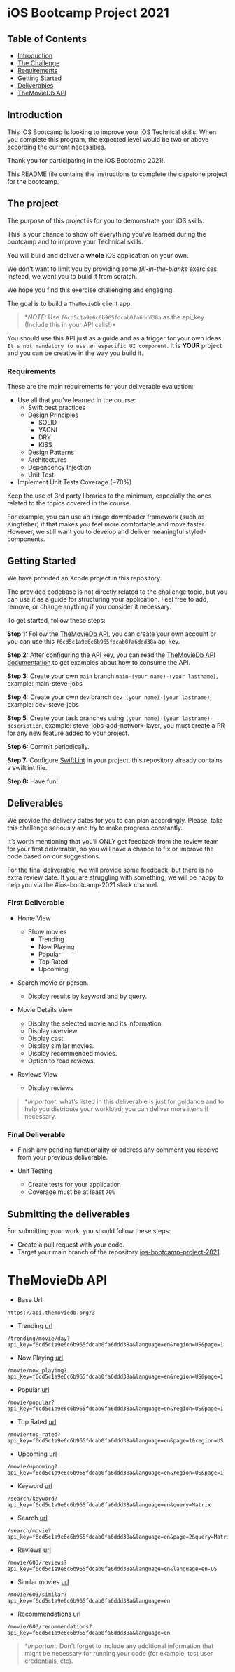 # iOS Bootcamp Project 2021

## Table of Contents

* [Introduction](#introduction)
* [The Challenge](#the-challenge)
* [Requirements](#requirements)
* [Getting Started](#getting-started)
* [Deliverables](#deliverables)
* [TheMovieDb API](#themoviedb-api)

## Introduction

This iOS Bootcamp is looking to improve your iOS Technical skills. 
When you complete this program, the expected level would be two or above according the current necessities.

Thank you for participating in the iOS Bootcamp 2021!.

This README file contains the instructions to complete the capstone project for the bootcamp.

## The project

The purpose of this project is for you to demonstrate your iOS skills.

This is your chance to show off everything you've learned during the bootcamp and to improve your Technical skills.

You will build and deliver a **whole** iOS application on your own.

We don't want to limit you by providing some *fill-in-the-blanks* exercises. Instead, we want you to build it from scratch. 

We hope you find this exercise challenging and engaging.

The goal is to build a `TheMovieDb` client app.

> \*_NOTE:_ Use `f6cd5c1a9e6c6b965fdcab0fa6ddd38a` as the api_key (Include this in your API calls!)\*

You should use this API just as a guide and as a trigger for your own ideas.
`It's not mandatory to use an especific UI component`. 
It is **YOUR** project and you can be creative in the way you build it.

### Requirements

These are the main requirements for your deliverable evaluation:

- Use all that you've learned in the course:
  - Swift best practices
  - Design Principles
    - SOLID
    - YAGNI
    - DRY
    - KISS
  - Design Patterns
  - Architectures
  - Dependency Injection
  - Unit Test
- Implement Unit Tests Coverage (~70%)

Keep the use of 3rd party libraries to the minimum, especially the ones related to the topics covered in the course.

For example, you can use an image downloader framework (such as Kingfisher) if that makes you feel more comfortable and move faster. However, we still want you to develop and deliver meaningful styled-components.

## Getting Started

We have provided an Xcode project in this repository.

The provided codebase is not directly related to the challenge topic, but you can use it as a guide for structuring your application. Feel free to add, remove, or change anything if you consider it necessary.

To get started, follow these steps:

**Step 1:** Follow the [TheMovieDb API](
https://developers.themoviedb.org/3/getting-started/introduction), you can create your own account or you can use this `f6cd5c1a9e6c6b965fdcab0fa6ddd38a` api key.

**Step 2:** After configuring the API key, you can read the [TheMovieDb API documentation](https://www.themoviedb.org/documentation/api) to get examples about how to consume the API.

**Step 3:** Create your own `main` branch `main-(your name)-(your lastname)`, example: main-steve-jobs

**Step 4:** Create your own `dev` branch `dev-(your name)-(your lastname)`,
example: dev-steve-jobs

**Step 5:** Create your task branches using `(your name)-(your lastname)-description`, example: steve-jobs-add-network-layer, you must create a PR for any new feature added to your project.

**Step 6:** Commit periodically.

**Step 7:** Configure [SwiftLint](https://github.com/realm/SwiftLint) in your project, this repository already contains a swiftlint file.

**Step 8:** Have fun!

## Deliverables

We provide the delivery dates for you to can plan accordingly. Please, take this challenge seriously and try to make progress constantly.

It’s worth mentioning that you’ll ONLY get feedback from the review team for your first deliverable, so you will have a chance to fix or improve the code based on our suggestions.

For the final deliverable, we will provide some feedback, but there is no extra review date. If you are struggling with something, we will be happy to help you via the #ios-bootcamp-2021 slack channel.

### First Deliverable 

- Home View
 
  - Show movies
     - Trending
      - Now Playing
      - Popular
      - Top Rated 
      - Upcoming

- Search movie or person.
  
  -  Display results by keyword and by query.

- Movie Details View

  - Display the selected movie and its information.
  - Display overview.
  - Display cast.
  - Display similar movies.
  - Display recommended movies.
  - Option to read reviews.

- Reviews View
  - Display reviews

> \*_Important:_ what’s listed in this deliverable is just for guidance and to help you distribute your workload; you can deliver more items if necessary.

### Final Deliverable 

- Finish any pending functionality or address any comment you receive from your previous deliverable.

- Unit Testing
  - Create tests for your application
  - Coverage must be at least `70%`

## Submitting the deliverables

For submitting your work, you should follow these steps:

- Create a pull request with your code. 
- Target your main branch of the repository [ios-bootcamp-project-2021](https://github.com/wizelineacademy/ios-bootcamp-project-2021).


# TheMovieDb API

- Base Url:

```
https://api.themoviedb.org/3
```

- Trending [url](https://api.themoviedb.org/3/trending/movie/day?api_key=f6cd5c1a9e6c6b965fdcab0fa6ddd38a&language=en&region=US&page=1)

```
/trending/movie/day?api_key=f6cd5c1a9e6c6b965fdcab0fa6ddd38a&language=en&region=US&page=1
```

- Now Playing [url](https://api.themoviedb.org/3/movie/now_playing?api_key=f6cd5c1a9e6c6b965fdcab0fa6ddd38a&language=en&region=US&page=1)
```
/movie/now_playing?api_key=f6cd5c1a9e6c6b965fdcab0fa6ddd38a&language=en&region=US&page=1
```

- Popular [url](https://api.themoviedb.org/3/movie/popular?api_key=f6cd5c1a9e6c6b965fdcab0fa6ddd38a&language=en&region=US&page=1)
```
/movie/popular?api_key=f6cd5c1a9e6c6b965fdcab0fa6ddd38a&language=en&region=US&page=1
```

- Top Rated [url](https://api.themoviedb.org/3/movie/top_rated?api_key=f6cd5c1a9e6c6b965fdcab0fa6ddd38a&language=en&page=1&region=US)
```
/movie/top_rated?api_key=f6cd5c1a9e6c6b965fdcab0fa6ddd38a&language=en&page=1&region=US
```

- Upcoming [url](https://api.themoviedb.org/3/movie/upcoming?api_key=f6cd5c1a9e6c6b965fdcab0fa6ddd38a&language=en&region=US&page=1)
```
/movie/upcoming?api_key=f6cd5c1a9e6c6b965fdcab0fa6ddd38a&language=en&region=US&page=1
```

- Keyword [url](https://api.themoviedb.org/3/search/keyword?api_key=f6cd5c1a9e6c6b965fdcab0fa6ddd38a&language=en&query=Matrix)
```
/search/keyword?api_key=f6cd5c1a9e6c6b965fdcab0fa6ddd38a&language=en&query=Matrix
```

- Search [url](https://api.themoviedb.org/3/search/movie?api_key=f6cd5c1a9e6c6b965fdcab0fa6ddd38a&language=en&page=2&query=Matrix%20)
```
/search/movie?api_key=f6cd5c1a9e6c6b965fdcab0fa6ddd38a&language=en&page=2&query=Matrix%20
```

- Reviews [url](https://api.themoviedb.org/3/movie/603/reviews?api_key=f6cd5c1a9e6c6b965fdcab0fa6ddd38a&language=en&language=en-US)
```
/movie/603/reviews?api_key=f6cd5c1a9e6c6b965fdcab0fa6ddd38a&language=en&language=en-US
```

- Similar movies [url](https://api.themoviedb.org/3/movie/603/similar?api_key=f6cd5c1a9e6c6b965fdcab0fa6ddd38a&language=en)
```
/movie/603/similar?api_key=f6cd5c1a9e6c6b965fdcab0fa6ddd38a&language=en
```

- Recommendations [url](https://api.themoviedb.org/3/movie/603/recommendations?api_key=f6cd5c1a9e6c6b965fdcab0fa6ddd38a&language=en)
```
/movie/603/recommendations?api_key=f6cd5c1a9e6c6b965fdcab0fa6ddd38a&language=en
```


> \*_Important:_ Don't forget to include any additional information that might be necessary for running your code (for example, test user credentials, etc).
